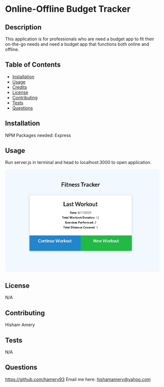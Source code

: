         
# Online-Offline Budget Tracker


## Description 

This application is for professionals who are need a budget app to fit their on-the-go needs and
need a budget app that functions both online and offline.

## Table of Contents

* [Installation](#installation)
* [Usage](#usage)
* [Credits](#credits)
* [License](#license)
* [Contributing](#contributing)
* [Tests](#tests)
* [Questions](#questions) 
    
## Installation

NPM Packages needed: Express


## Usage 

Run server.js in terminal and head to localhost:3000 to open application.

![app screen shot](https://github.com/hamery93/Fitness-Tracker/blob/master/appscreenshot.jpg)

   
## License

N/A
    
## Contributing

Hisham Amery


## Tests
N/A
    
## Questions

https://github.com/hamery93
Email me here: hishamamery@yahoo.com
    